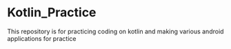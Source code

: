 # Kotlin_Practice

This repository is for practicing coding on kotlin and making various android applications for practice
